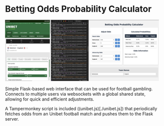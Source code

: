 # Betting Odds Probability Calculator

![An illustration of the interface](./illustration.png)

Simple Flask-based web interface that can be used for football gambling. Connects to multiple users via websockets with a global shared state, allowing for quick and efficient adjustments. 

A Tampermonkey script is included ((unibet.js)[./unibet.js]) that periodically fetches odds from an Unibet football match and pushes them to the Flask server. 